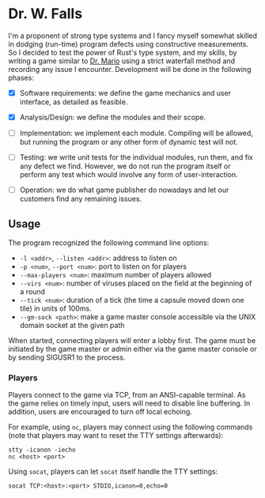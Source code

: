 # Dr. W. Falls

I'm a proponent of strong type systems and I fancy myself somewhat skilled in
dodging (run-time) program defects using constructive measurements. So I decided
to test the power of Rust's type system, and my skills, by writing a game
similar to [Dr. Mario](https://en.wikipedia.org/wiki/Dr._Mario) using a strict
waterfall method and recording any issue I encounter. Development will be done
in the following phases:

 * [X] Software requirements: we define the game mechanics and user interface,
       as detailed as feasible.
 * [X] Analysis/Design: we define the modules and their scope.
 * [ ] Implementation: we implement each module. Compiling will be allowed, but
       running the program or any other form of dynamic test will not.
 * [ ] Testing: we write unit tests for the individual modules, run them, and
       fix any defect we find. However, we do not run the program itself or
       perform any test which would involve any form of user-interaction.
 * [ ] Operation: we do what game publisher do nowadays and let our customers
       find any remaining issues.


## Usage

The program recognized the following command line options:

 * `-l <addr>`, `--listen <addr>`: address to listen on
 * `-p <num>`, `--port <num>`: port to listen on for players
 * `--max-players <num>`: maximum number of players allowed
 * `--virs <num>`: number of viruses placed on the field at the beginning of a
   round
 * `--tick <num>`: duration of a tick (the time a capsule moved down one tile)
   in units of 100ms.
 * `--gm-sock <path>`: make a game master console accessible via the UNIX domain
   socket at the given path

When started, connecting players will enter a lobby first. The game must be
initiated by the game master or admin either via the game master console or by
sending SIGUSR1 to the process.


### Players

Players connect to the game via TCP, from an ANSI-capable terminal. As the game
relies on timely input, users will need to disable line buffering. In addition,
users are encouraged to turn off local echoing.

For example, using `nc`, players may connect using the following commands (note
that players may want to reset the TTY settings afterwards):

    stty -icanon -iecho
    nc <host> <port>

Using `socat`, players can let `socat` itself handle the TTY settings:

    socat TCP:<host>:<port> STDIO,icanon=0,echo=0

